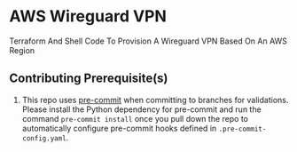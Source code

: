 # AWS Wireguard VPN
Terraform And Shell Code To Provision A Wireguard VPN Based On An AWS Region

## Contributing Prerequisite(s)
1. This repo uses [pre-commit](https://pre-commit.com/index.html) when committing to branches for validations.
Please install the Python dependency for pre-commit and run the command ```pre-commit install``` once you pull down the repo to automatically configure pre-commit hooks defined in `.pre-commit-config.yaml`.
